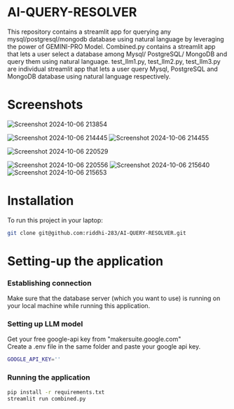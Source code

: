 # AI-QUERY-RESOLVER
This repository contains a streamlit app for querying any mysql/postgresql/mongodb database using natural language by leveraging the power of GEMINI-PRO Model.
Combined.py contains a streamlit app that lets a user select a database among Mysql/ PostgreSQL/ MongoDB and query them using natural language.
test_llm1.py, test_llm2.py, test_llm3.py are individual streamlit app that lets a user query Mysql, PostgreSQL and MongoDB database using natural language respectively.

# Screenshots
![Screenshot 2024-10-06 213854](https://github.com/user-attachments/assets/ccd1c30b-2e2e-4247-9c81-3bbfe1b744ac)

![Screenshot 2024-10-06 214445](https://github.com/user-attachments/assets/c7813150-9ebc-4189-9a2d-b46b40013431)
![Screenshot 2024-10-06 214455](https://github.com/user-attachments/assets/edd5fd3c-fc2b-4013-a44b-f32f5e2b25b9)

![Screenshot 2024-10-06 220529](https://github.com/user-attachments/assets/18e0f841-44d8-413d-abdb-80827d60f6fb)

![Screenshot 2024-10-06 220556](https://github.com/user-attachments/assets/8e101ddb-626c-4e1c-86c5-6d60d23d6a3d)
![Screenshot 2024-10-06 215640](https://github.com/user-attachments/assets/b2af2c68-be50-46b3-a173-54c9ff1284a8)
![Screenshot 2024-10-06 215653](https://github.com/user-attachments/assets/f1f011e9-a81a-40af-8ca2-fd4b9415680f)




# Installation
To run this project in your laptop:
```sh
git clone git@github.com:riddhi-283/AI-QUERY-RESOLVER.git
```

# Setting-up the application

### Establishing connection 
Make sure that the database server (which you want to use) is running on your local machine while running this application.

### Setting up LLM model
Get your free google-api key from "makersuite.google.com"
<br> 
Create a .env file in the same folder and paste your google api key.
```sh
GOOGLE_API_KEY=''
```

### Running the application
```sh
pip install -r requirements.txt
streamlit run combined.py
```
<br>
